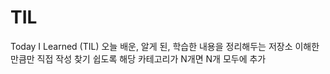 # TIL

Today I Learned (TIL)
오늘 배운, 알게 된, 학습한 내용을 정리해두는 저장소
이해한 만큼만 직접 작성
찾기 쉽도록 해당 카테고리가 N개면 N개 모두에 추가

